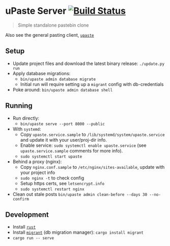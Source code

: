 # uPaste Server [![Build Status](https://travis-ci.org/jaemk/upaste-server.svg?branch=master)](https://travis-ci.org/jaemk/upaste-server)

> Simple standalone pastebin clone

Also see the general pasting client, [`upaste`](https://github.com/jaemk/upaste)


## Setup

* Update project files and download the latest binary release: `./update.py run`
* Apply database migrations:
    * `bin/upaste admin database migrate`
    * Initial run will require setting up a `migrant` config with db-credentials
* Poke around: `bin/upaste admin database shell`

## Running

* Run directly:
    * `bin/upaste serve --port 8000 --public`
* With `systemd`:
    * Copy `upaste.service.sample` to `/lib/systemd/system/upaste.service` and update it with your user/proj-dir info.
    * Enable service: `sudo systemctl enable upaste.service` (see `upaste.service.sample` comments for more info).
    * `sudo systemctl start upaste`
* Behind a proxy (nginx):
    * Copy `nginx.conf.sample` to `/etc/nginx/sites-available`, update with your project info
    * `sudo nginx -t` to check config
    * Setup https certs, see `letsencrypt.info`
    * `sudo systemctl restart nginx`
* Clean out stale posts `bin/upaste admin clean-before --days 30 --no-confirm`

## Development

* Install [`rust`](https://rustup.rs/)
* Install [`migrant`](https://github.com/jaemk/migrant) (db migration manager): `cargo install migrant`
* `cargo run -- serve`

